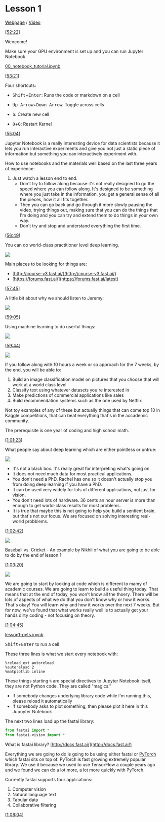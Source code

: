 # Lesson 1
[Webpage](http://course-v3.fast.ai/) / [Video](https://www.youtube.com/watch?v=7hX8yKCX6xM)



[[52:22](https://youtu.be/7hX8yKCX6xM?t=3142)]

Weocome!  

Make sure your GPU environment is set up and you can run Jupyter Notebook

[00_notebook_tutorial.ipynb](https://github.com/fastai/course-v3/blob/master/nbs/dl1/00_notebook_tutorial.ipynb)


[[53:21](https://youtu.be/7hX8yKCX6xM?t=3201)]

Four shortcuts:

- <kbd>Shift</kbd>+<kbd>Enter</kbd>: Runs the code or markdown on a cell

- <kbd>Up Arrow</kbd>+<kbd>Down Arrow</kbd>: Toggle across cells

- <kbd>b</kbd>: Create new cell

- <kbd>0</kbd>+<kbd>0</kbd>: Restart Kernel


[[55:04](https://youtu.be/7hX8yKCX6xM?t=3304)] 

Jupyter Notebook is a really interesting device for data scientists because it lets you run interactive experiments and give you not just a static piece of information but something you can interactively experiment with.

How to use notebooks and the materials well based on the last three years of experience:

1. Just watch a lesson end to end. 
   - Don't try to follow along because it's not really designed to go the speed where you can follow along. It's designed to be something where you just take in the information, you get a general sense of all the pieces, how it all fits together.
   - Then you can go back and go through it more slowly pausing the video, trying things out, making sure that you can do the things that I'm doing and you can try and extend them to do things in your own way.
   - Don't try and stop and understand everything the first time. 

[[56:49](https://youtu.be/7hX8yKCX6xM?t=3409)]

You can do world-class practitioner level deep learning. 

![](lesson1/1.png)

Main places to be looking for things are:
- [http://course-v3.fast.ai/](http://course-v3.fast.ai/)
- [https://forums.fast.ai/](https://forums.fast.ai/latest)

[[57:45](https://youtu.be/7hX8yKCX6xM?t=3465)]

A little bit about why we should listen to Jeremy:

![](lesson1/2.png)

[[59:05](https://youtu.be/7hX8yKCX6xM?t=3545)]

Using machine learning to do userful things:

![](lesson1/3.png)

[[59:44](https://youtu.be/7hX8yKCX6xM?t=3584)]

![](lesson1/4.png)

If you follow along with 10 hours a week or so approach for the 7 weeks, by the end, you will be able to:
 
1. Build an image classification model on pictures that you choose that will work at a world class level
2. Classify text using whatever datasets you're interested in
3. Make predictions of commercial applications like sales
4. Build recommendation systems such as the one used by Netflix

Not toy examples of any of these but actually things that can come top 10 in Kaggle competitions, that can beat everything that's in the accademic community. 

The prerequisite is one year of coding and high school math.


[[1:01:23](https://youtu.be/7hX8yKCX6xM?t=3683)]

What people say about deep learning which are either pointless or untrue:

![](lesson1/5.png)

- It's not a black box. It's really great for interpreting what's going on.
- It does not need much data for most practical applications.
- You don't need a PhD. Rachel has one so it doesn't actually stop you from doing deep learning if you have a PhD.
- It can be used very widely for lots of different applications, not just for vision.
- You don't need lots of hardware. 36 cents an hour server is more than enough to get world-class results for most problems.
- It is true that maybe this is not going to help you build a sentient brain, but that's not our focus. We are focused on solving interesting real-world probblems.

[[1:02:42](https://youtu.be/7hX8yKCX6xM?t=3762)]

![](lesson1/6.png)

Baseball vs. Cricket - An example by Nikhil of what you are going to be able to do by the end of lesson 1:


[[1:03:20](https://youtu.be/7hX8yKCX6xM?t=3800)]

![](lesson1/7.png)

We are going to start by looking at code which is different to mamy of academic courses. We are going to learn to build a useful thing today. That means that at the end of today, you won't know all the thoery. There will be lots of aspects of what we do that you don't know why or how it works. That's okay! You will learn why and how it works over the next 7 weeks. But for now, we've found that what works really well is to actually get your hands dirty coding - not focusing on theory. 

[[1:04:45](https://youtu.be/7hX8yKCX6xM?t=3885)]

[lesson1-pets.ipynb](https://github.com/fastai/course-v3/blob/master/nbs/dl1/lesson1-pets.ipynb)

<kbd>Shift</kbd>+<kbd>Enter</kbd> to run a cell

These three lines is what we start every notebook with:
```
%reload_ext autoreload
%autoreload 2
%matplotlib inline
```
These things starting `%` are special directives to Jupyter Notebook itself, they are not Python code. They are called "magics."

- If somebody changes underlying library code while I'm running this, please reload it automatically
- If somebody asks to plot something, then please plot it here in this Jupuyter Notebook

The next two lines load up the fastai library:

```python
from fastai import *
from fastai.vision import *
```

What is fastai library? [http://docs.fast.ai/](http://docs.fast.ai/)

Everything we are going to do is going to be using either fastai or [PyTorch](https://pytorch.org/) which fastai sits on top of. PyTorch is fast growing extremely popular library. We use it because we used to use TensorFlow a couple years ago and we found we can do a lot more, a lot more quickly with PyTorch. 

Currently fastai supports four applications:

1. Computer vision
2. Natural language text
3. Tabular data
4. Collaborative filtering

[[1:08:04](https://youtu.be/7hX8yKCX6xM?t=4084)]